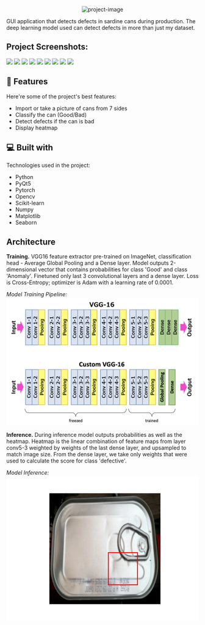 <p align="center"><img src="https://socialify.git.ci/Alidev11/defect_detection/image?description=1&amp;descriptionEditable=Optimization%20of%20Defect%20Detection%20during%20production%20using%20AI&amp;font=Raleway&amp;forks=1&amp;issues=1&amp;language=1&amp;name=1&amp;owner=1&amp;pattern=Brick%20Wall&amp;pulls=1&amp;stargazers=1&amp;theme=Dark" alt="project-image" width="850"></p>

<p id="description">GUI application that detects defects in sardine cans during production. The deep learning model used can detect defects in more than just my dataset.</p>
<h2>Project Screenshots:</h2>
<p float="left">
<img src="Rapport-img/Sign_in.png" width="220"> <img src="Rapport-img/add-warehouse.png" width="220">  <img src="Rapport-img/add-product.png" width="220">  
<img src="Rapport-img/show-warehouse.png" width="220">  
<img src="Rapport-img/show-products.png" width="220">  
<img src="Rapport-img/acceuil.png" width="220">  
<img src="Rapport-img/show-gallerie.png" width="220">  
<img src="Rapport-img/image-uploaded.png" width="220">  
<img src="Rapport-img/free-space-localisation.png" width="220">  
</p>
 
<h2>🧐 Features</h2>

Here're some of the project's best features:

*   Import or take a picture of cans from 7 sides
*   Classify the can (Good/Bad)
*   Detect defects if the can is bad
*   Display heatmap

  
  
<h2>💻 Built with</h2>

Technologies used in the project:

*   Python
*   PyQt5
*   Pytorch
*   Opencv
*   Scikit-learn
*   Numpy
*   Matplotlib
*   Seaborn



## Architecture

**Training.**
VGG16 feature extractor pre-trained on ImageNet, classification head - Average Global Pooling and a Dense layer. Model outputs 2-dimensional vector that contains probabilities for class 'Good' and class 'Anomaly'. Finetuned only last 3 convolutional layers and a dense layer. Loss is Cross-Entropy; optimizer is Adam with a learning rate of 0.0001.


*Model Training Pipeline:*
![model_train_pipeline](docs/model_train_pipeline.png)

**Inference.**
During inference model outputs probabilities as well as the heatmap. Heatmap is the linear combination of feature maps from layer conv5-3 weighted by weights of the last dense layer, and upsampled to match image size. From the dense layer, we take only weights that were used to calculate the score for class 'defective'.

*Model Inference:*
![model_inference](classified/zoo0.png)
